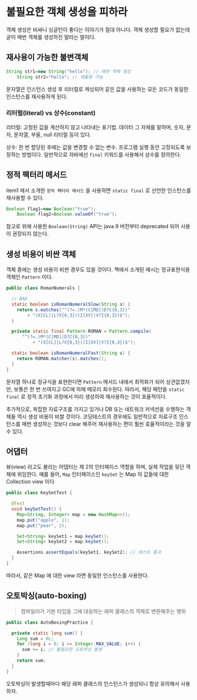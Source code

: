 # 불필요한 객체 생성을 피하라

객체 생성은 비싸니 싱글턴이 좋다는 이야기가 절대 아니다.
객체 생성할 필요가 없는데 굳이 매번 객체를 생성하진 말라는 말이다.

## 재사용이 가능한 불변객체

```java
String str1=new String("hello"); // 매번 객체 생성
    String str2="hello"; // 재활용 가능
```

문자열은 인스턴스 생성 후 리터럴로 캐싱되어 같은 값을 사용하는 모든 코드가 동일한 인스턴스를 재사용하게 된다.

### 리터럴(literal) vs 상수(constant)

리터럴: 고정된 값을 계산하지 않고 나타내는 표기법.
데이터 그 자체를 말하며, 숫자, 문자, 문자열, 부울, null 리터럴 등이 있다.

상수: 한 번 할당된 후에는 값을 변경할 수 없는 변수.
프로그램 실행 동안 고정되도록 보장하는 방법이다.
일반적으로 자바에선 `final` 키워드를 사용해서 상수를 정의한다.

## 정적 팩터리 메서드

item1 에서 소개한 `정적 팩터리 메서드` 을 사용하면 `static final` 로 선언한 인스턴스를 재사용할 수 있다.

```java
Boolean flag1=new Boolean("true");
    Boolean flag2=Boolean.valueOf("true");
```

참고로 위에 사용한 `Boolean(String)` API는 java 9 버전부터 deprecated 되어 사용이 권장되지 않는다.

## 생성 비용이 비싼 객체

객체 중에는 생성 비용이 비싼 경우도 있을 것이다.
책에서 소개된 예시는 정규표현식용 객체인 `Pattern` 이다.

```java
public class RomanNumerals {

  // BAD
  static boolean isRomanNumeralSlow(String s) {
    return s.matches("^(?=.)M*(C[MD]|D?C{0,3})"
        + "(X[CL]|L?X{0,3})(I[XV]|V?I{0,3})$");
  }

  private static final Pattern ROMAN = Pattern.compile(
      "^(?=.)M*(C[MD]|D?C{0,3})"
          + "(X[CL]|L?X{0,3})(I[XV]|V?I{0,3})$");

  static boolean isRomanNumeralFast(String s) {
    return ROMAN.matcher(s).matches();
  }
}
```

문자열 하나로 정규식을 표현한다면 `Pattern` 메서드 내에서 최적화가 되어 상관없겠지만,
보통은 한 번 쓰여지고 GC에 의해 메모리 회수된다.
따라서, 해당 패턴을 `static final` 로 정적 초기화 과정에서 미리 생성하여 재사용하는 것이 효율적이다.

추가적으로, 복잡한 자료구조를 가지고 있거나 DB 또는 네트워크 커넥션을 수행하는 객체들 역시 생성 비용이 비쌀 것이다.
코딩테스트의 경우에도 일반적으로 자료구조 인스턴스를 매번 생성하는 것보다 clear 해주어 재사용하는 편이 훨씬 효율적이라는 것을 알 수 있다.

## 어댑터

뷰(view) 라고도 불리는 어댑터는 제 2의 인터페이스 역할을 하며, 실제 작업을 뒷단 객체에 위임한다.
예를 들어, `Map` 인터페이스인 `keySet` 는 Map 의 값들에 대한 Collection view 이다

```java
public class KeySetTest {

  @Test
  void keySetTest() {
    Map<String, Integer> map = new HashMap<>();
    map.put("apple", 1);
    map.put("pear", 2);

    Set<String> keySet1 = map.keySet();
    Set<String> keySet2 = map.keySet();

    Assertions.assertEquals(keySet1, keySet2); // 테스트 통과
  }
}
```

따라서, 같은 Map 에 대한 view 라면 동일한 인스턴스를 사용한다.

## 오토박싱(auto-boxing)

> 컴파일러가 기본 타입을 그에 대응하는 래퍼 클래스의 객체로 변환해주는 행위

```java
public class AutoBoxingPractice {

  private static long sum() {
    Long sum = 0L;
    for (long i = 0; i <= Integer.MAX_VALUE; i++) {
      sum += i; // 불필요한 오토박싱 발생
    }
    return sum;
  }
}
```
오토박싱이 발생할때마다 해당 래퍼 클래스의 인스턴스가 생성되니 항상 유의해서 사용하자.

##